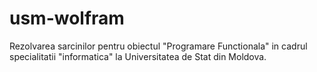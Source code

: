 # usm-wolfram
Rezolvarea sarcinilor pentru obiectul "Programare Functionala" in cadrul specialitatii "informatica" la Universitatea de Stat din Moldova.
